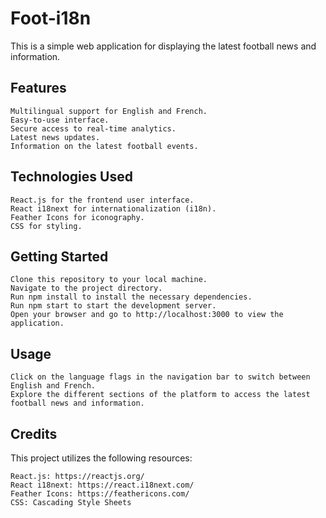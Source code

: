 # Foot-i18n

This is a simple web application for displaying the latest football news and information.
## Features

    Multilingual support for English and French.
    Easy-to-use interface.
    Secure access to real-time analytics.
    Latest news updates.
    Information on the latest football events.

## Technologies Used

    React.js for the frontend user interface.
    React i18next for internationalization (i18n).
    Feather Icons for iconography.
    CSS for styling.

## Getting Started

    Clone this repository to your local machine.
    Navigate to the project directory.
    Run npm install to install the necessary dependencies.
    Run npm start to start the development server.
    Open your browser and go to http://localhost:3000 to view the application.

## Usage

    Click on the language flags in the navigation bar to switch between English and French.
    Explore the different sections of the platform to access the latest football news and information.

## Credits

This project utilizes the following resources:

    React.js: https://reactjs.org/
    React i18next: https://react.i18next.com/
    Feather Icons: https://feathericons.com/
    CSS: Cascading Style Sheets